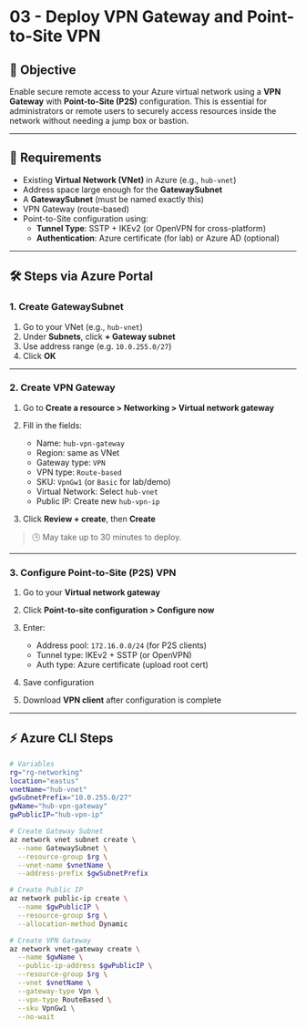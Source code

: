 # 03 - Deploy VPN Gateway and Point-to-Site VPN

## 🎯 Objective

Enable secure remote access to your Azure virtual network using a **VPN Gateway** with **Point-to-Site (P2S)** configuration. This is essential for administrators or remote users to securely access resources inside the network without needing a jump box or bastion.

---

## 🧭 Requirements

- Existing **Virtual Network (VNet)** in Azure (e.g., `hub-vnet`)
- Address space large enough for the **GatewaySubnet**
- A **GatewaySubnet** (must be named exactly this)
- VPN Gateway (route-based)
- Point-to-Site configuration using:
  - **Tunnel Type**: SSTP + IKEv2 (or OpenVPN for cross-platform)
  - **Authentication**: Azure certificate (for lab) or Azure AD (optional)

---

## 🛠️ Steps via Azure Portal

### 1. Create GatewaySubnet

1. Go to your VNet (e.g., `hub-vnet`)
2. Under **Subnets**, click **+ Gateway subnet**
3. Use address range (e.g. `10.0.255.0/27`)  
4. Click **OK**

---

### 2. Create VPN Gateway

1. Go to **Create a resource > Networking > Virtual network gateway**
2. Fill in the fields:
   - Name: `hub-vpn-gateway`
   - Region: same as VNet
   - Gateway type: `VPN`
   - VPN type: `Route-based`
   - SKU: `VpnGw1` (or `Basic` for lab/demo)
   - Virtual Network: Select `hub-vnet`
   - Public IP: Create new `hub-vpn-ip`

3. Click **Review + create**, then **Create**

> 🕒 May take up to 30 minutes to deploy.

---

### 3. Configure Point-to-Site (P2S) VPN

1. Go to your **Virtual network gateway**
2. Click **Point-to-site configuration > Configure now**
3. Enter:
   - Address pool: `172.16.0.0/24` (for P2S clients)
   - Tunnel type: IKEv2 + SSTP (or OpenVPN)
   - Auth type: Azure certificate (upload root cert)

4. Save configuration  
5. Download **VPN client** after configuration is complete

---

## ⚡ Azure CLI Steps

```bash
# Variables
rg="rg-networking"
location="eastus"
vnetName="hub-vnet"
gwSubnetPrefix="10.0.255.0/27"
gwName="hub-vpn-gateway"
gwPublicIP="hub-vpn-ip"

# Create Gateway Subnet
az network vnet subnet create \
  --name GatewaySubnet \
  --resource-group $rg \
  --vnet-name $vnetName \
  --address-prefix $gwSubnetPrefix

# Create Public IP
az network public-ip create \
  --name $gwPublicIP \
  --resource-group $rg \
  --allocation-method Dynamic

# Create VPN Gateway
az network vnet-gateway create \
  --name $gwName \
  --public-ip-address $gwPublicIP \
  --resource-group $rg \
  --vnet $vnetName \
  --gateway-type Vpn \
  --vpn-type RouteBased \
  --sku VpnGw1 \
  --no-wait
